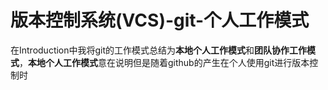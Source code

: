 # 版本控制系统(VCS)-git-个人工作模式

​	在Introduction中我将git的工作模式总结为**本地个人工作模式**和**团队协作工作模式**，**本地个人工作模式**意在说明但是随着github的产生在个人使用git进行版本控制时
